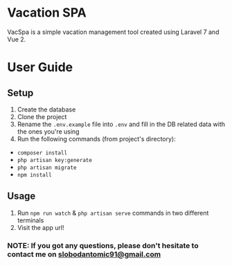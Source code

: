 # Vacation SPA
VacSpa is a simple vacation management tool created using Laravel 7 and Vue 2.

# User Guide
## Setup
1. Create the database
2. Clone the project
3. Rename the `.env.example` file into `.env` and fill in the DB related data with the ones you're using
4. Run the following commands (from project's directory):
- `composer install`
- `php artisan key:generate`
- `php artisan migrate`
- `npm install`

## Usage
1. Run `npm run watch` & `php artisan serve` commands in two different terminals
2. Visit the app url!

### NOTE: If you got any questions, please don't hesitate to contact me on slobodantomic91@gmail.com
